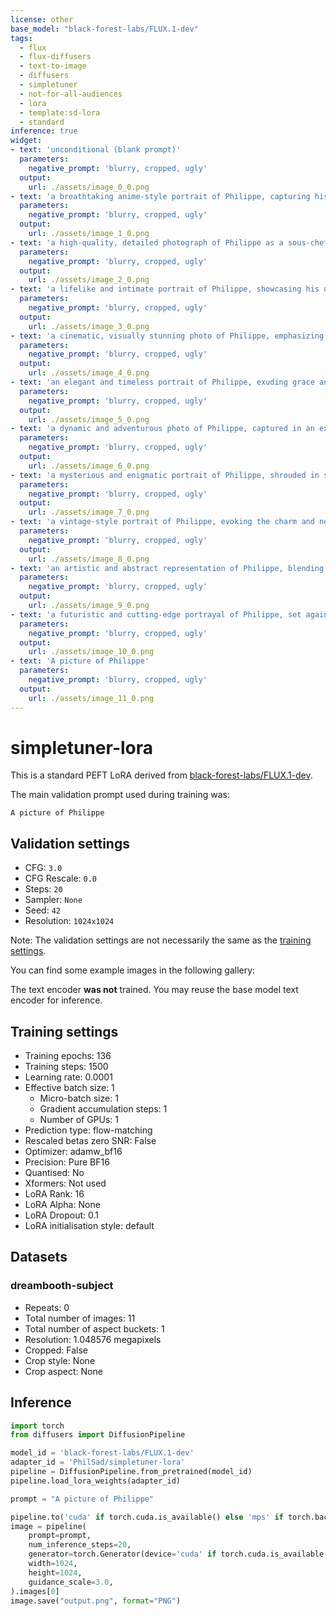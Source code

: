 ```yaml
---
license: other
base_model: "black-forest-labs/FLUX.1-dev"
tags:
  - flux
  - flux-diffusers
  - text-to-image
  - diffusers
  - simpletuner
  - not-for-all-audiences
  - lora
  - template:sd-lora
  - standard
inference: true
widget:
- text: 'unconditional (blank prompt)'
  parameters:
    negative_prompt: 'blurry, cropped, ugly'
  output:
    url: ./assets/image_0_0.png
- text: 'a breathtaking anime-style portrait of Philippe, capturing his essence with vibrant colors and expressive features'
  parameters:
    negative_prompt: 'blurry, cropped, ugly'
  output:
    url: ./assets/image_1_0.png
- text: 'a high-quality, detailed photograph of Philippe as a sous-chef, immersed in the art of culinary creation'
  parameters:
    negative_prompt: 'blurry, cropped, ugly'
  output:
    url: ./assets/image_2_0.png
- text: 'a lifelike and intimate portrait of Philippe, showcasing his unique personality and charm'
  parameters:
    negative_prompt: 'blurry, cropped, ugly'
  output:
    url: ./assets/image_3_0.png
- text: 'a cinematic, visually stunning photo of Philippe, emphasizing his dramatic and captivating presence'
  parameters:
    negative_prompt: 'blurry, cropped, ugly'
  output:
    url: ./assets/image_4_0.png
- text: 'an elegant and timeless portrait of Philippe, exuding grace and sophistication'
  parameters:
    negative_prompt: 'blurry, cropped, ugly'
  output:
    url: ./assets/image_5_0.png
- text: 'a dynamic and adventurous photo of Philippe, captured in an exciting, action-filled moment'
  parameters:
    negative_prompt: 'blurry, cropped, ugly'
  output:
    url: ./assets/image_6_0.png
- text: 'a mysterious and enigmatic portrait of Philippe, shrouded in shadows and intrigue'
  parameters:
    negative_prompt: 'blurry, cropped, ugly'
  output:
    url: ./assets/image_7_0.png
- text: 'a vintage-style portrait of Philippe, evoking the charm and nostalgia of a bygone era'
  parameters:
    negative_prompt: 'blurry, cropped, ugly'
  output:
    url: ./assets/image_8_0.png
- text: 'an artistic and abstract representation of Philippe, blending creativity with visual storytelling'
  parameters:
    negative_prompt: 'blurry, cropped, ugly'
  output:
    url: ./assets/image_9_0.png
- text: 'a futuristic and cutting-edge portrayal of Philippe, set against a backdrop of advanced technology'
  parameters:
    negative_prompt: 'blurry, cropped, ugly'
  output:
    url: ./assets/image_10_0.png
- text: 'A picture of Philippe'
  parameters:
    negative_prompt: 'blurry, cropped, ugly'
  output:
    url: ./assets/image_11_0.png
---
```


# simpletuner-lora

This is a standard PEFT LoRA derived from [black-forest-labs/FLUX.1-dev](https://huggingface.co/black-forest-labs/FLUX.1-dev).


The main validation prompt used during training was:



```
A picture of Philippe
```

## Validation settings
- CFG: `3.0`
- CFG Rescale: `0.0`
- Steps: `20`
- Sampler: `None`
- Seed: `42`
- Resolution: `1024x1024`

Note: The validation settings are not necessarily the same as the [training settings](#training-settings).

You can find some example images in the following gallery:


<Gallery />

The text encoder **was not** trained.
You may reuse the base model text encoder for inference.


## Training settings

- Training epochs: 136
- Training steps: 1500
- Learning rate: 0.0001
- Effective batch size: 1
  - Micro-batch size: 1
  - Gradient accumulation steps: 1
  - Number of GPUs: 1
- Prediction type: flow-matching
- Rescaled betas zero SNR: False
- Optimizer: adamw_bf16
- Precision: Pure BF16
- Quantised: No
- Xformers: Not used
- LoRA Rank: 16
- LoRA Alpha: None
- LoRA Dropout: 0.1
- LoRA initialisation style: default
    

## Datasets

### dreambooth-subject
- Repeats: 0
- Total number of images: 11
- Total number of aspect buckets: 1
- Resolution: 1.048576 megapixels
- Cropped: False
- Crop style: None
- Crop aspect: None


## Inference


```python
import torch
from diffusers import DiffusionPipeline

model_id = 'black-forest-labs/FLUX.1-dev'
adapter_id = 'PhilSad/simpletuner-lora'
pipeline = DiffusionPipeline.from_pretrained(model_id)
pipeline.load_lora_weights(adapter_id)

prompt = "A picture of Philippe"

pipeline.to('cuda' if torch.cuda.is_available() else 'mps' if torch.backends.mps.is_available() else 'cpu')
image = pipeline(
    prompt=prompt,
    num_inference_steps=20,
    generator=torch.Generator(device='cuda' if torch.cuda.is_available() else 'mps' if torch.backends.mps.is_available() else 'cpu').manual_seed(1641421826),
    width=1024,
    height=1024,
    guidance_scale=3.0,
).images[0]
image.save("output.png", format="PNG")
```

